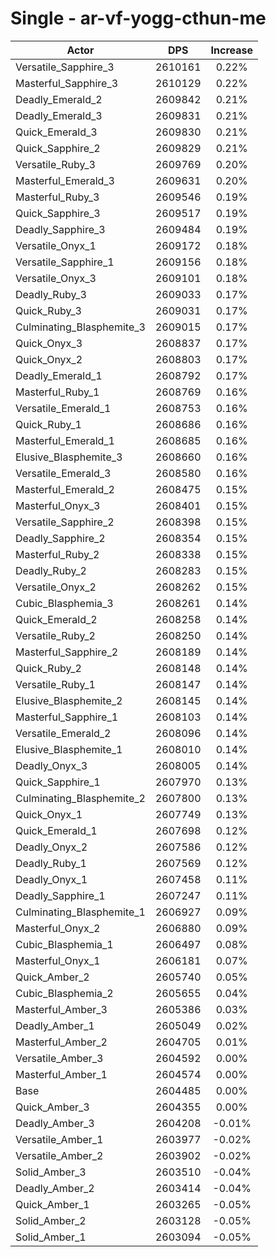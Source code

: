 # Single - ar-vf-yogg-cthun-me
| Actor | DPS | Increase |
|---|:---:|:---:|
|Versatile_Sapphire_3|2610161|0.22%|
|Masterful_Sapphire_3|2610129|0.22%|
|Deadly_Emerald_2|2609842|0.21%|
|Deadly_Emerald_3|2609831|0.21%|
|Quick_Emerald_3|2609830|0.21%|
|Quick_Sapphire_2|2609829|0.21%|
|Versatile_Ruby_3|2609769|0.20%|
|Masterful_Emerald_3|2609631|0.20%|
|Masterful_Ruby_3|2609546|0.19%|
|Quick_Sapphire_3|2609517|0.19%|
|Deadly_Sapphire_3|2609484|0.19%|
|Versatile_Onyx_1|2609172|0.18%|
|Versatile_Sapphire_1|2609156|0.18%|
|Versatile_Onyx_3|2609101|0.18%|
|Deadly_Ruby_3|2609033|0.17%|
|Quick_Ruby_3|2609031|0.17%|
|Culminating_Blasphemite_3|2609015|0.17%|
|Quick_Onyx_3|2608837|0.17%|
|Quick_Onyx_2|2608803|0.17%|
|Deadly_Emerald_1|2608792|0.17%|
|Masterful_Ruby_1|2608769|0.16%|
|Versatile_Emerald_1|2608753|0.16%|
|Quick_Ruby_1|2608686|0.16%|
|Masterful_Emerald_1|2608685|0.16%|
|Elusive_Blasphemite_3|2608660|0.16%|
|Versatile_Emerald_3|2608580|0.16%|
|Masterful_Emerald_2|2608475|0.15%|
|Masterful_Onyx_3|2608401|0.15%|
|Versatile_Sapphire_2|2608398|0.15%|
|Deadly_Sapphire_2|2608354|0.15%|
|Masterful_Ruby_2|2608338|0.15%|
|Deadly_Ruby_2|2608283|0.15%|
|Versatile_Onyx_2|2608262|0.15%|
|Cubic_Blasphemia_3|2608261|0.14%|
|Quick_Emerald_2|2608258|0.14%|
|Versatile_Ruby_2|2608250|0.14%|
|Masterful_Sapphire_2|2608189|0.14%|
|Quick_Ruby_2|2608148|0.14%|
|Versatile_Ruby_1|2608147|0.14%|
|Elusive_Blasphemite_2|2608145|0.14%|
|Masterful_Sapphire_1|2608103|0.14%|
|Versatile_Emerald_2|2608096|0.14%|
|Elusive_Blasphemite_1|2608010|0.14%|
|Deadly_Onyx_3|2608005|0.14%|
|Quick_Sapphire_1|2607970|0.13%|
|Culminating_Blasphemite_2|2607800|0.13%|
|Quick_Onyx_1|2607749|0.13%|
|Quick_Emerald_1|2607698|0.12%|
|Deadly_Onyx_2|2607586|0.12%|
|Deadly_Ruby_1|2607569|0.12%|
|Deadly_Onyx_1|2607458|0.11%|
|Deadly_Sapphire_1|2607247|0.11%|
|Culminating_Blasphemite_1|2606927|0.09%|
|Masterful_Onyx_2|2606880|0.09%|
|Cubic_Blasphemia_1|2606497|0.08%|
|Masterful_Onyx_1|2606181|0.07%|
|Quick_Amber_2|2605740|0.05%|
|Cubic_Blasphemia_2|2605655|0.04%|
|Masterful_Amber_3|2605386|0.03%|
|Deadly_Amber_1|2605049|0.02%|
|Masterful_Amber_2|2604705|0.01%|
|Versatile_Amber_3|2604592|0.00%|
|Masterful_Amber_1|2604574|0.00%|
|Base|2604485|0.00%|
|Quick_Amber_3|2604355|0.00%|
|Deadly_Amber_3|2604208|-0.01%|
|Versatile_Amber_1|2603977|-0.02%|
|Versatile_Amber_2|2603902|-0.02%|
|Solid_Amber_3|2603510|-0.04%|
|Deadly_Amber_2|2603414|-0.04%|
|Quick_Amber_1|2603265|-0.05%|
|Solid_Amber_2|2603128|-0.05%|
|Solid_Amber_1|2603094|-0.05%|
